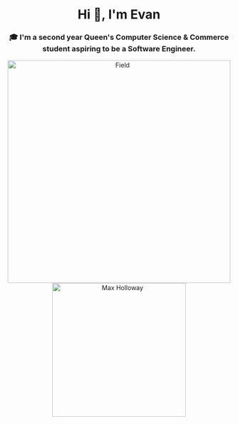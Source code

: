 <h1 align="center">Hi 👋, I'm Evan</h1>
<h3 align="center">🎓 I'm a second year Queen's Computer Science & Commerce student aspiring to be a Software Engineer.</h3>
<div align="center">
  <img src="https://github.com/Evan-Ferreira/Evan-Ferreira/assets/132397646/c198173f-7f2c-48ad-a961-3caa918017a3" alt="Field" width="500" />
</div>
<div align="center">
  <img src="https://github.com/Evan-Ferreira/Evan-Ferreira/assets/132397646/a7b818ef-e771-454e-bbc8-83dab6d40c24" alt="Max Holloway" width="300" />
</div>

